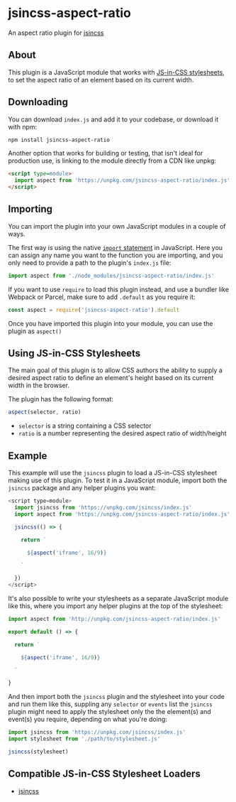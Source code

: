 # jsincss-aspect-ratio

An aspect ratio plugin for [jsincss](https://github.com/tomhodgins/jsincss)

## About

This plugin is a JavaScript module that works with [JS-in-CSS stylesheets](https://responsive.style/theory/what-is-a-jic-stylesheet.html), to set the aspect ratio of an element based on its current width.

## Downloading

You can download `index.js` and add it to your codebase, or download it with npm:

```bash
npm install jsincss-aspect-ratio
```

Another option that works for building or testing, that isn't ideal for production use, is linking to the module directly from a CDN like unpkg:

```html
<script type=module>
  import aspect from 'https://unpkg.com/jsincss-aspect-ratio/index.js'
</script>
```

## Importing

You can import the plugin into your own JavaScript modules in a couple of ways.

The first way is using the native [`import` statement](https://developer.mozilla.org/en-US/docs/Web/JavaScript/Reference/Statements/import) in JavaScript. Here you can assign any name you want to the function you are importing, and you only need to provide a path to the plugin's `index.js` file:

```js
import aspect from './node_modules/jsincss-aspect-ratio/index.js'
```

If you want to use `require` to load this plugin instead, and use a bundler like Webpack or Parcel, make sure to add `.default` as you require it:

```js
const aspect = require('jsincss-aspect-ratio').default
```

Once you have imported this plugin into your module, you can use the plugin as `aspect()`

## Using JS-in-CSS Stylesheets

The main goal of this plugin is to allow CSS authors the ability to supply a desired aspect ratio to define an element's height based on its current width in the browser.

The plugin has the following format:

```js
aspect(selector, ratio)
```

- `selector` is a string containing a CSS selector
- `ratio` is a number representing the desired aspect ratio of width/height

## Example

This example will use the `jsincss` plugin to load a JS-in-CSS stylesheet making use of this plugin. To test it in a JavaScript module, import both the `jsincss` package and any helper plugins you want:

```js
<script type=module>
  import jsincss from 'https://unpkg.com/jsincss/index.js'
  import aspect from 'https://unpkg.com/jsincss-aspect-ratio/index.js'

  jsincss(() => {

    return `

      ${aspect('iframe', 16/9)}

    `

  })
</script>
```

It's also possible to write your stylesheets as a separate JavaScript module like this, where you import any helper plugins at the top of the stylesheet:

```js
import aspect from 'http://unpkg.com/jsincss-aspect-ratio/index.js'

export default () => {

  return `

    ${aspect('iframe', 16/9)}

  `

}
```

And then import both the `jsincss` plugin and the stylesheet into your code and run them like this, suppling any `selector` or `events` list the `jsincss` plugin might need to apply the stylesheet only the the element(s) and event(s) you require, depending on what you're doing:

```js
import jsincss from 'https://unpkg.com/jsincss/index.js'
import stylesheet from './path/to/stylesheet.js'

jsincss(stylesheet)
```

## Compatible JS-in-CSS Stylesheet Loaders

- [jsincss](https://github.com/tomhodgins/jsincss)